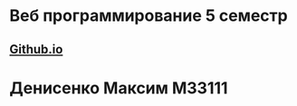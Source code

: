 # Веб программирование 5 семестр
## [Github.io](justMADx.github.io/Web_5sem/index.html)
# Денисенко Максим М33111